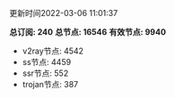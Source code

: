 更新时间2022-03-06 11:01:37

**总订阅: 240**
**总节点: 16546**
**有效节点: 9940**
- v2ray节点: 4542
- ss节点: 4459
- ssr节点: 552
- trojan节点: 387
